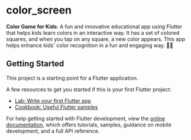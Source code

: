 # color_screen
  **Color Game for Kids**: A fun and innovative educational app using Flutter that helps kids learn colors in an interactive way. It has a set of colored squares, and when you tap on any square, a new color appears. This app helps enhance kids' color recognition in a fun and engaging way. 🎨✨

## Getting Started

This project is a starting point for a Flutter application.

A few resources to get you started if this is your first Flutter project:

- [Lab: Write your first Flutter app](https://docs.flutter.dev/get-started/codelab)
- [Cookbook: Useful Flutter samples](https://docs.flutter.dev/cookbook)

For help getting started with Flutter development, view the
[online documentation](https://docs.flutter.dev/), which offers tutorials,
samples, guidance on mobile development, and a full API reference.
